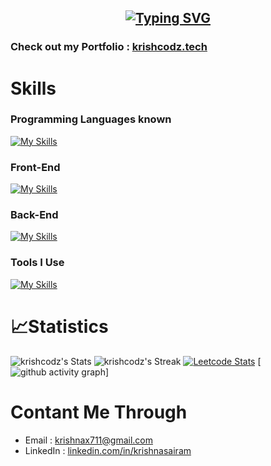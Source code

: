 <h2 align="center"><a href="https://git.io/typing-svg"><img src="https://readme-typing-svg.herokuapp.com?font=Fira+Code&size=30&pause=1000&color=F7F7F7&width=475&lines=Hi,+I'm+krishna+Sai+Ram;I'm+a+Full+Stack+Developer;" alt="Typing SVG" /></a></h2>

### Check out my Portfolio : [krishcodz.tech](https://krishcodz.tech/)

# Skills
### Programming Languages known
[![My Skills](https://skillicons.dev/icons?i=c,py,cpp,js,ts)](https://skillicons.dev)
<br/>

### Front-End
[![My Skills](https://skillicons.dev/icons?i=html,css,react,nextjs,tailwind,materialui)](https://skillicons.dev)
<br/>

### Back-End
[![My Skills](https://skillicons.dev/icons?i=nodejs,express,solidity,mongodb,mysql)](https://skillicons.dev)
<br />

### Tools I Use
[![My Skills](https://skillicons.dev/icons?i=vscode,git,github,postman,vercel,linux,heroku,aws)](https://skillicons.dev)

# 📈Statistics
![krishcodz's Stats](https://github-readme-stats.vercel.app/api?username=krishcodz&theme=tokyonight&show_icons=true&hide_border=true&count_private=true)
![krishcodz's Streak](https://github-readme-streak-stats.herokuapp.com/?user=krishcodz&theme=tokyonight&hide_border=true)
[![Leetcode Stats](https://leetcard.jacoblin.cool/krishnax711?ext=activity&theme=dark)](https://leetcode.com/krishnax711)
[![github activity graph](https://github-readme-activity-graph.vercel.app/graph?username=krishcodz&bg_color=000000&color=ffffff&line=51f565&point=ffffff&area=true&hide_border=true)]

# Contant Me Through
- Email : [krishnax711@gmail.com](mailto:krishnax711@gmail.com)
- LinkedIn : [linkedin.com/in/krishnasairam](https://www.linkedin.com/in/krishnasairam/)
